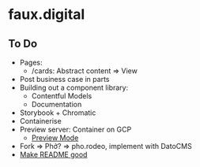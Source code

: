 # faux.digital

## To Do

- Pages:
  - /cards: Abstract content => View
- Post business case in parts
- Building out a component library:
  - Contentful Models
  - Documentation
- Storybook + Chromatic
- Containerise
- Preview server: Container on GCP
  - [Preview Mode](https://nextjs.org/docs/advanced-features/preview-mode)
- Fork => Phở? => pho.rodeo, implement with DatoCMS
- [Make README good](https://www.makeareadme.com/)
